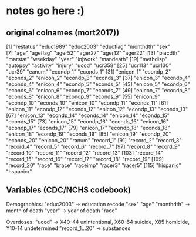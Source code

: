 # notes go here :)

## original colnames (mort2017))
  [1] "restatus"  "educ1989"  "educ2003"  "educflag"  "monthdth"  "sex"      
  [7] "age"       "ageflag"   "ager52"    "ager27"    "ager12"    "ager22"
 [13] "placdth"   "marstat"   "weekday"   "year"      "injwork"   "mandeath"
 [19] "methdisp"  "autopsy"   "activity"  "injury"    "ucod"      "ucr358"
 [25] "ucr113"    "ucr130"    "ucr39"     "eanum"     "econdp_1"  "econds_1" 
 [31] "enicon_1"  "econdp_2"  "econds_2"  "enicon_2"  "econdp_3"  "econds_3"
 [37] "enicon_3"  "econdp_4"  "econds_4"  "enicon_4"  "econdp_5"  "econds_5"
 [43] "enicon_5"  "econdp_6"  "econds_6"  "enicon_6"  "econdp_7"  "econds_7"
 [49] "enicon_7"  "econdp_8"  "econds_8"  "enicon_8"  "econdp_9"  "econds_9"
 [55] "enicon_9"  "econdp_10" "econds_10" "enicon_10" "econdp_11" "econds_11"
 [61] "enicon_11" "econdp_12" "econds_12" "enicon_12" "econdp_13" "econds_13"
 [67] "enicon_13" "econdp_14" "econds_14" "enicon_14" "econdp_15" "econds_15"
 [73] "enicon_15" "econdp_16" "econds_16" "enicon_16" "econdp_17" "econds_17"
 [79] "enicon_17" "econdp_18" "econds_18" "enicon_18" "econdp_19" "econds_19"
 [85] "enicon_19" "econdp_20" "econds_20" "enicon_20" "ranum"     "record_1"
 [91] "record_2"  "record_3"  "record_4"  "record_5"  "record_6"  "record_7"
 [97] "record_8"  "record_9"  "record_10" "record_11" "record_12" "record_13"
[103] "record_14" "record_15" "record_16" "record_17" "record_18" "record_19"
[109] "record_20" "race"      "brace"     "raceimp"   "racer3"    "racer5"
[115] "hispanic"  "hspanicr"

## Variables (CDC/NCHS codebook)
Demographics:
  "educ2003" -> education recode
  "sex"
  "age"
  "monthdth" -> month of death
  "year" -> year of death
  "race"

Overdoses:
  "ucod" -> X40-44 unintentional, X60-64 suicide, X85 homicide, Y10-14 undetermined
  "record_1...20" -> substances



